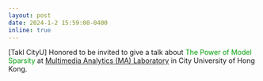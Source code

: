 ```yaml
---
layout: post
date: 2024-1-2 15:59:00-0400
inline: true
---
```


[Takl CityU]     Honored to be invited to give a talk about <font color=009f06>The Power of Model Sparsity</font> at  [Multimedia Analytics (MA) Laboratory](https://kedema.org/Members.html) in City University of Hong Kong.

